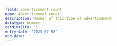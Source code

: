 ```yaml
---
field: advertisement-count
name: Advertisement count
description: Number of this type of advertisement
datatype: number
cardinality: '1'
entry-date: '2025-07-08'
end-date: ''
---
```

